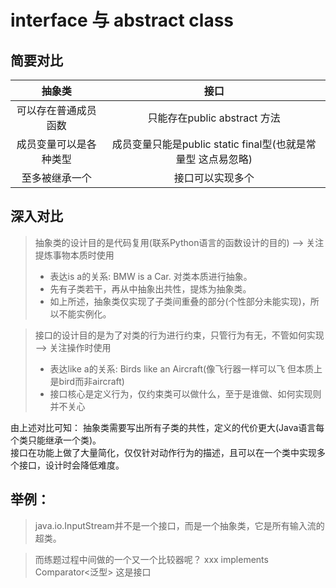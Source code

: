 # interface 与 abstract class
## 简要对比
|     抽象类     |                    接口                     |
|:-----------:|:-----------------------------------------:|
| 可以存在普通成员函数  |          只能存在public abstract 方法           |
| 成员变量可以是各种类型 | 成员变量只能是public static final型(也就是常量型 这点易忽略) |
|   至多被继承一个   |                 接口可以实现多个                  |

## 深入对比
> 抽象类的设计目的是代码复用(联系Python语言的函数设计的目的) --> 关注提炼事物本质时使用
>   + 表达is a的关系:  BMW is a Car. 对类本质进行抽象。
>   + 先有子类若干，再从中抽象出共性，提炼为抽象类。
>   + 如上所述，抽象类仅实现了子类间重叠的部分(个性部分未能实现)，所以不能实例化。


> 接口的设计目的是为了对类的行为进行约束，只管行为有无，不管如何实现 --> 关注操作时使用
>   + 表达like a的关系: Birds like an Aircraft(像飞行器一样可以飞 但本质上是bird而非aircraft)
>   + 接口核心是定义行为，仅约束类可以做什么，至于是谁做、如何实现则并不关心

由上述对比可知：
抽象类需要写出所有子类的共性，定义的代价更大(Java语言每个类只能继承一个类)。<br>
接口在功能上做了大量简化，仅仅针对动作行为的描述，且可以在一个类中实现多个接口，设计时会降低难度。

## 举例：<br>
> java.io.InputStream并不是一个接口，而是一个抽象类，它是所有输入流的超类。

> 而练题过程中间做的一个又一个比较器呢？ xxx implements Comparator<泛型> 这是接口
